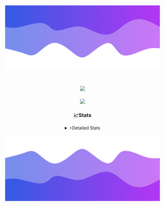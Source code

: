![Header](./header.png)
<div align="center">

<h1 align="center">
  <a href="https://git.io/typing-svg">
    <img src="https://readme-typing-svg.herokuapp.com/?lines=Hello,+There!+%F0%9F%91%8B;This+is+chicho.;Owner+on+Ocean;&center=true&size=25">
  </a>
</h1>
  
<p align="center">
  <img src="https://lanyard.cnrad.dev/api/852683595378196480" />
</p>

### 📈Stats
<details>
    <summary> ⚡Detailed Stats</summary>
    <br/>

<!--START_SECTION:waka-->
![Code Time](http://img.shields.io/badge/Code%20Time-448%20hrs%2041%20mins-blue)

![Profile Views](http://img.shields.io/badge/Profile%20Views-12-blue)

**🐱 My GitHub Data** 

> 📦 43.6 kB Used in GitHub's Storage 
 > 
> 🏆 42 Contributions in the Year 2023
 > 
> 🚫 Not Opted to Hire
 > 
> 📜 10 Public Repositories 
 > 
> 🔑 8 Private Repositories 
 > 
**I'm a Night 🦉** 

```text
🌞 Morning                17 commits          █░░░░░░░░░░░░░░░░░░░░░░░░   05.07 % 
🌆 Daytime                56 commits          ████░░░░░░░░░░░░░░░░░░░░░   16.72 % 
🌃 Evening                151 commits         ███████████░░░░░░░░░░░░░░   45.07 % 
🌙 Night                  111 commits         ████████░░░░░░░░░░░░░░░░░   33.13 % 
```
📅 **I'm Most Productive on Tuesday** 

```text
Monday                   19 commits          █░░░░░░░░░░░░░░░░░░░░░░░░   05.67 % 
Tuesday                  73 commits          █████░░░░░░░░░░░░░░░░░░░░   21.79 % 
Wednesday                58 commits          ████░░░░░░░░░░░░░░░░░░░░░   17.31 % 
Thursday                 45 commits          ███░░░░░░░░░░░░░░░░░░░░░░   13.43 % 
Friday                   58 commits          ████░░░░░░░░░░░░░░░░░░░░░   17.31 % 
Saturday                 31 commits          ██░░░░░░░░░░░░░░░░░░░░░░░   09.25 % 
Sunday                   51 commits          ████░░░░░░░░░░░░░░░░░░░░░   15.22 % 
```


📊 **This Week I Spent My Time On** 

```text
🕑︎ Time Zone: America/Argentina/Buenos_Aires

💬 Programming Languages: 
HTML                     11 hrs 27 mins      ██████████████░░░░░░░░░░░   56.25 % 
JavaScript               3 hrs 18 mins       ████░░░░░░░░░░░░░░░░░░░░░   16.22 % 
Python                   2 hrs 54 mins       ████░░░░░░░░░░░░░░░░░░░░░   14.24 % 
CSS                      1 hr 39 mins        ██░░░░░░░░░░░░░░░░░░░░░░░   08.15 % 
JSON                     1 hr 1 min          █░░░░░░░░░░░░░░░░░░░░░░░░   05.02 % 

🔥 Editors: 
VS Code                  20 hrs 22 mins      █████████████████████████   100.00 % 

🐱‍💻 Projects: 
ArgBuyReps               9 hrs 7 mins        ███████████░░░░░░░░░░░░░░   44.84 % 
Unknown Project          8 hrs 16 mins       ██████████░░░░░░░░░░░░░░░   40.66 % 
React                    1 hr 33 mins        ██░░░░░░░░░░░░░░░░░░░░░░░   07.64 % 
Coder                    42 mins             █░░░░░░░░░░░░░░░░░░░░░░░░   03.45 % 
ArgenBuyReps             27 mins             █░░░░░░░░░░░░░░░░░░░░░░░░   02.21 % 

💻 Operating System: 
Windows                  20 hrs 22 mins      █████████████████████████   100.00 % 
```

**I Mostly Code in JavaScript** 

```text
JavaScript               9 repos             ████████░░░░░░░░░░░░░░░░░   33.33 % 
CSS                      4 repos             ████░░░░░░░░░░░░░░░░░░░░░   14.81 % 
HTML                     3 repos             ███░░░░░░░░░░░░░░░░░░░░░░   11.11 % 
C#                       2 repos             ██░░░░░░░░░░░░░░░░░░░░░░░   07.41 % 
Batchfile                1 repo              █░░░░░░░░░░░░░░░░░░░░░░░░   03.70 % 
```




 Last Updated on 14/10/2023 10:11:28 UTC
<!--END_SECTION:waka-->
</details>

![Footer](./footer.png)
